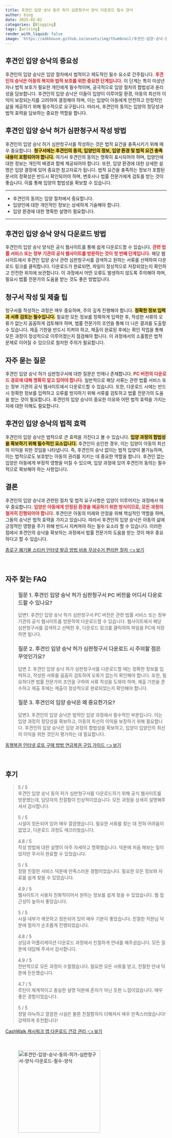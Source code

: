 ```yaml
---
title: 후견인 입양 승낙 동의 허가 심판청구서 양식 다운로드 필수 양식
author: bing
date: 2025-02-02
categories: [Blogging]
tags: [writing]
render_with_liquid: false
image: 'https://adkhouse.github.io/assets/img/thumbnail/후견인-입양-승낙-동의-허가-심판청구서-양식-다운로드-필수-양식.webp'
---
```



<h2 id='후견인_입양_승낙의_중요성'>후견인 입양 승낙의 중요성</h2>

<p>후견인의 입양 승낙은 입양 절차에서 법적이고 제도적인 필수 요소로 간주됩니다. <b><span style="color: #ee2323;">후견인의 승낙은 아동의 복지와 법적 보호를 위한 중요한 단계입니다.</span></b> 이 단계는 특히 미성년자나 법적 보호가 필요한 개인에게 필수적이며, 궁극적으로 입양 절차의 합법성과 윤리성을 담보합니다. 후견인의 입양 승낙은 이들이 입양이 이루어질 환경, 아동의 최선의 이익이 보장되는지를 고려하여 결정해야 하며, 이는 입양이 아동에게 안전하고 안정적인 삶을 제공하기 위해 필수적으로 요구됩니다. 따라서, 후견인의 동의는 입양의 정당성과 법적 효력을 담보하는 중요한 역할을 합니다.</p>

<h2 id='후견인_입양_승낙_허가_심판청구서_작성_방법'>후견인 입양 승낙 허가 심판청구서 작성 방법</h2>

<p>후견인의 입양 승낙 허가 심판청구서를 작성하는 것은 법적 요건을 충족시키기 위해 매우 중요합니다. <b><span style="background-color: #ffe066;">청구서에는 후견인의 동의, 입양인의 정보, 입양 환경 및 법적 요건 충족 내용이 포함되어야 합니다.</span></b> 여기서 후견인의 동의는 명확히 표시되어야 하며, 입양인에 대한 정보는 개인적 배경과 함께 제공되어야 합니다. 또한, 입양 환경에 대한 상세한 설명은 입양 결정에 있어 중요한 참고자료가 됩니다. 법적 요건을 충족하는 정보가 포함된 문서의 정확성은 반드시 확인되어야 하며, 변호사나 법률 전문가에게 검토를 받는 것이 좋습니다. 이를 통해 입양의 합법성을 확보할 수 있습니다.</p>

<hr />

<ul>
    <li>후견인의 동의는 입양 절차에서 중요합니다.</li>
    <li>입양인에 대한 개인적인 정보는 상세하게 기술해야 합니다.</li>
    <li>입양 환경에 대한 명확한 설명이 필요합니다.</li>
</ul>

<hr />

<h2 id='후견인_입양_승낙_양식_다운로드_방법'>후견인 입양 승낙 양식 다운로드 방법</h2>

<p>후견인의 입양 승낙 양식은 공식 웹사이트를 통해 쉽게 다운로드할 수 있습니다. <b><span style="color: #ee2323;">관련 법률 서비스 또는 정부 기관의 공식 웹사이트를 방문하는 것이 첫 번째 단계입니다.</span></b> 해당 웹사이트에서 후견인 입양 승낙 관련 심판청구서를 검색하고 원하는 서류를 선택하여 다운로드 링크를 클릭합니다. 다운로드가 완료되면, 파일이 정상적으로 저장되었는지 확인하고 안전한 위치에 보관합니다. 이 과정에서 어떤 오류도 발생하지 않도록 주의해야 하며, 필요시 법률 전문가의 도움을 받는 것도 좋은 방법입니다.</p>

<h2 id='청구서_작성_및_제출_팁'>청구서 작성 및 제출 팁</h2>

<p>청구서를 작성하는 과정은 매우 중요하며, 주의 깊게 진행해야 합니다. <b><span style="background-color: #ffe066;">정확한 정보 입력과 서류 검토는 필수입니다.</span></b> 필요한 모든 정보를 정확하게 입력한 후, 작성한 서류의 오류가 없는지 꼼꼼하게 검토해야 하며, 법률 전문가의 조언을 통해 더 나은 결과를 도출할 수 있습니다. 제출 기한을 반드시 지켜야 하고, 제출이 완료된 후에는 확인 작업을 통해 모든 과정이 정상적으로 이루어졌는지 점검해야 합니다. 이 과정에서의 소홀함은 법적 문제로 이어질 수 있으므로 철저한 주의가 필요합니다.</p>

<h2 id='자주_묻는_질문'>자주 묻는 질문</h2>

<p>후견인 입양 승낙 허가 심판청구서에 대한 질문은 언제나 존재합니다. <b><span style="color: #ee2323;">PC 버전의 다운로드 경로에 대해 명확히 알고 있어야 합니다.</span></b> 일반적으로 해당 서류는 관련 법률 서비스 또는 정부 기관의 공식 웹사이트에서 다운로드할 수 있습니다. 또한, 다운로드 시에는 반드시 정확한 정보를 입력하고 오류를 방지하기 위해 서류를 검토하고 법률 전문가의 도움을 받는 것이 필요합니다. 후견인의 입양 승낙이 중요한 이유와 어떤 법적 효력을 가지는지에 대한 이해도 필요합니다.</p>

<h2 id='후견인_입양_승낙의_법적_효력'>후견인 입양 승낙의 법적 효력</h2>

<p>후견인의 입양 승낙은 법적으로 큰 효력을 가진다고 볼 수 있습니다. <b><span style="background-color: #ffe066;">입양 과정의 합법성을 확보하기 위해 필수적인 요소입니다.</span></b> 후견인이 승인한 경우, 이는 입양이 아동의 최선의 이익을 위한 것임을 나타냅니다. 즉, 후견인의 승낙 없이는 법적 입양이 불가능하며, 이는 법적으로도 보호받는 아동의 권리를 지키는 데 중요한 역할을 합니다. 후견인 없는 입양은 아동에게 부정적 영향을 미칠 수 있으며, 입양 과정에 있어 후견인의 동의는 필수적으로 확보해야 하는 사항입니다.</p>

<h2 id='결론'>결론</h2>

<p>후견인의 입양 승낙과 관련된 절차 및 법적 요구사항은 입양이 이루어지는 과정에서 매우 중요합니다. <b><span style="color: #ee2323;">입양은 아동에게 안정된 환경을 제공하기 위한 방식이므로, 모든 과정이 철저히 진행되어야 합니다.</span></b> 후견인은 아동의 미래와 안정을 위해 핵심적인 역할을 하며, 그들의 승낙은 법적 효력을 가지고 있습니다. 따라서 후견인의 입양 승낙은 아동의 삶에 긍정적인 영향을 주기 위해 반드시 지켜져야 하는 필수 요소라 할 수 있습니다. 이러한 점에서 후견인의 승낙을 확보하는 과정에서 법률 전문가의 도움을 받는 것이 매우 중요하다고 할 수 있습니다.</p>


<p><a class="click-button" title="종로구 폐기물 스티커 인터넷 발급 방법 비용 무상수거 편리한 절차" href="https://adkhouse.github.io/posts/%EC%A2%85%EB%A1%9C%EA%B5%AC-%ED%8F%90%EA%B8%B0%EB%AC%BC-%EC%8A%A4%ED%8B%B0%EC%BB%A4-%EC%9D%B8%ED%84%B0%EB%84%B7-%EB%B0%9C%EA%B8%89-%EB%B0%A9%EB%B2%95-%EB%B9%84%EC%9A%A9-%EB%AC%B4%EC%83%81%EC%88%98%EA%B1%B0-%ED%8E%B8%EB%A6%AC%ED%95%9C-%EC%A0%88%EC%B0%A8/" rel="dofollow">종로구 폐기물 스티커 인터넷 발급 방법 비용 무상수거 편리한 절차 👈 보기</a></p><br>
<h2 id='자주_찾는_FAQ'>자주 찾는 FAQ</h2>
<div itemscope="" itemtype="https://schema.org/FAQPage">
<blockquote>
<div itemscope="" itemprop="mainEntity" itemtype="https://schema.org/Question">
<h3 itemprop="name">질문 1. 후견인 입양 승낙 허가 심판청구서 PC 버전을 어디서 다운로드할 수 있나요?</h3>
<div itemscope="" itemprop="acceptedAnswer" itemtype="https://schema.org/Answer">
<span itemprop="text">
<p>답변1. 후견인 입양 승낙 허가 심판청구서 PC 버전은 관련 법률 서비스 또는 정부 기관의 공식 웹사이트를 방문하여 다운로드할 수 있습니다. 웹사이트에서 해당 심판청구서를 검색하고 선택한 후, 다운로드 링크를 클릭하여 파일을 PC에 저장하면 됩니다.</p>
</span>
</div>
</div>
<div itemscope="" itemprop="mainEntity" itemtype="https://schema.org/Question">
<h3 itemprop="name">질문 2. 후견인 입양 승낙 허가 심판청구서 다운로드 시 주의할 점은 무엇인가요?</h3>
<div itemscope="" itemprop="acceptedAnswer" itemtype="https://schema.org/Answer">
<span itemprop="text">
<p>답변 2. 후견인 입양 승낙 허가 심판청구서를 다운로드할 때는 정확한 정보를 입력하고, 작성한 서류를 꼼꼼히 검토하여 오류가 없는지 확인해야 합니다. 또한, 필요하다면 법률 전문가의 조언을 구하여 서류 작성을 도와야 하며, 제출 기한을 준수하고 제출 후에는 제출이 정상적으로 완료되었는지 확인해야 합니다.</p>
</span>
</div>
</div>
<div itemscope="" itemprop="mainEntity" itemtype="https://schema.org/Question">
<h3 itemprop="name">질문 3. 후견인의 입양 승낙은 왜 중요한가요?</h3>
<div itemscope="" itemprop="acceptedAnswer" itemtype="https://schema.org/Answer">
<span itemprop="text">
<p>답변3. 후견인의 입양 승낙은 법적인 입양 과정에서 필수적인 부분입니다. 이는 입양 과정의 정당성을 확보하고, 아동의 최선의 이익을 보장하기 위해 필요합니다. 후견인의 입양 승낙은 입양 과정의 합법성을 확보하고, 입양이 입양인의 최선의 이익을 위한 것인지 평가하는 데 필요합니다.</p>
</span>
</div>
</div>
</blockquote>
</div>
<p><a class="click-button" title="동행복권 인터넷 로또 구매 방법 연금복권 구입 가이드" href="https://adkhouse.github.io/posts/%EB%8F%99%ED%96%89%EB%B3%B5%EA%B6%8C-%EC%9D%B8%ED%84%B0%EB%84%B7-%EB%A1%9C%EB%98%90-%EA%B5%AC%EB%A7%A4-%EB%B0%A9%EB%B2%95-%EC%97%B0%EA%B8%88%EB%B3%B5%EA%B6%8C-%EA%B5%AC%EC%9E%85-%EA%B0%80%EC%9D%B4%EB%93%9C/" rel="dofollow">동행복권 인터넷 로또 구매 방법 연금복권 구입 가이드 👈 보기</a></p><br>
<h2 id='후기'>후기</h2>
<div itemscope itemtype="https://schema.org/Product">
  <blockquote>
  <div itemprop="review" itemscope itemtype="https://schema.org/Review">
      <div itemprop="reviewRating" itemscope itemtype="https://schema.org/Rating"> <span itemprop="ratingValue">5</span> / <span itemprop="bestRating">5</span> </div>
      <span itemprop="reviewBody">후견인 입양 승낙 동의 허가 심판청구서를 다운로드하기 위해 공식 웹사이트를 방문했는데, 담당자의 친절함이 인상적이었습니다. 모든 과정을 상세히 설명해주셔서 감사합니다.</span>
  </div>
  <br>
  <div itemprop="review" itemscope itemtype="https://schema.org/Review">
      <div itemprop="reviewRating" itemscope itemtype="https://schema.org/Rating"> <span itemprop="ratingValue">5</span> / <span itemprop="bestRating">5</span> </div>
      <span itemprop="reviewBody">시설이 정돈되어 있어 매우 깔끔했습니다. 필요한 서류를 찾는 데 전혀 어려움이 없었고, 다운로드 과정도 매끄러웠습니다.</span>
  </div>
  <br>
  <div itemprop="review" itemscope itemtype="https://schema.org/Review">
      <div itemprop="reviewRating" itemscope itemtype="https://schema.org/Rating"> <span itemprop="ratingValue">4.8</span> / <span itemprop="bestRating">5</span> </div>
      <span itemprop="reviewBody">작성 방법에 대한 설명이 아주 자세하고 명확했습니다. 덕분에 처음 해보는 일이었지만 무사히 완료할 수 있었습니다.</span>
  </div>
  <br>
  <div itemprop="review" itemscope itemtype="https://schema.org/Review">
      <div itemprop="reviewRating" itemscope itemtype="https://schema.org/Rating"> <span itemprop="ratingValue">5</span> / <span itemprop="bestRating">5</span> </div>
      <span itemprop="reviewBody">정말 친절한 서비스 덕분에 만족스러운 경험이었습니다. 필요한 모든 정보와 자료를 쉽게 찾을 수 있었습니다.</span>
  </div>
  <br>
  <div itemprop="review" itemscope itemtype="https://schema.org/Review">
      <div itemprop="reviewRating" itemscope itemtype="https://schema.org/Rating"> <span itemprop="ratingValue">4.9</span> / <span itemprop="bestRating">5</span> </div>
      <span itemprop="reviewBody">웹사이트가 사용자 친화적이어서 원하는 정보를 쉽게 찾을 수 있었습니다. 웹 접근성이 높아서 좋았습니다.</span>
  </div>
  <br>
  <div itemprop="review" itemscope itemtype="https://schema.org/Review">
      <div itemprop="reviewRating" itemscope itemtype="schema.org/Rating"> <span itemprop="ratingValue">5</span> / <span itemprop="bestRating">5</span> </div>
      <span itemprop="reviewBody">시설 내부가 깨끗하고 정돈되어 있어 매우 기분이 좋았습니다. 친절한 직원님 덕분에 절차가 순조롭게 진행되었습니다.</span>
  </div>
  <br>
  <div itemprop="review" itemscope itemtype="https://schema.org/Review">
      <div itemprop="reviewRating" itemscope itemtype="schema.org/Rating"> <span itemprop="ratingValue">4.8</span> / <span itemprop="bestRating">5</span> </div>
      <span itemprop="reviewBody">상담과 어플리케이션 다운로드 과정에서 친절하게 안내를 해주셨습니다. 모든 질문에 대답해 주셔서 감사합니다.</span>
  </div>
  <br>
  <div itemprop="review" itemscope itemtype="https://schema.org/Review">
      <div itemprop="reviewRating" itemscope itemtype="schema.org/Rating"> <span itemprop="ratingValue">4.9</span> / <span itemprop="bestRating">5</span> </div>
      <span itemprop="reviewBody">전반적으로 모든 과정이 수월했습니다. 필요한 모든 서류를 받고, 친절한 안내 덕분에 든든했습니다.</span>
  </div>
  <br>
  <div itemprop="review" itemscope itemtype="https://schema.org/Review">
      <div itemprop="reviewRating" itemscope itemtype="schema.org/Rating"> <span itemprop="ratingValue">4.7</span> / <span itemprop="bestRating">5</span> </div>
      <span itemprop="reviewBody">루틴이 체계적이고 충실한 설명 덕분에 혼자가 아닌 듯한 느낌이었습니다. 매우 좋은 경험이었습니다.</span>
  </div>
  <br>
  <div itemprop="review" itemscope itemtype="https://schema.org/Review">
      <div itemprop="reviewRating" itemscope itemtype="schema.org/Rating"> <span itemprop="ratingValue">5</span> / <span itemprop="bestRating">5</span> </div>
      <span itemprop="reviewBody">정말 아늑하고 깔끔한 시설은 물론 친절함까지 더해져서 매우 만족스러웠습니다! 강력하게 추천합니다!</span>
  </div>
  </blockquote>
</div>
<p><a class="click-button" title="CashWalk 캐시워크 앱 다운로드 건강 관리" href="https://adkhouse.github.io/posts/CashWalk-%EC%BA%90%EC%8B%9C%EC%9B%8C%ED%81%AC-%EC%95%B1-%EB%8B%A4%EC%9A%B4%EB%A1%9C%EB%93%9C-%EA%B1%B4%EA%B0%95-%EA%B4%80%EB%A6%AC/" rel="dofollow">CashWalk 캐시워크 앱 다운로드 건강 관리 👈 보기</a></p><br>
<figure class="image"><img src="https://adkhouse.github.io/assets/img/thumbnail/후견인-입양-승낙-동의-허가-심판청구서-양식-다운로드-필수-양식.webp" alt="후견인-입양-승낙-동의-허가-심판청구서-양식-다운로드-필수-양식" width="256" height="256"></figure>